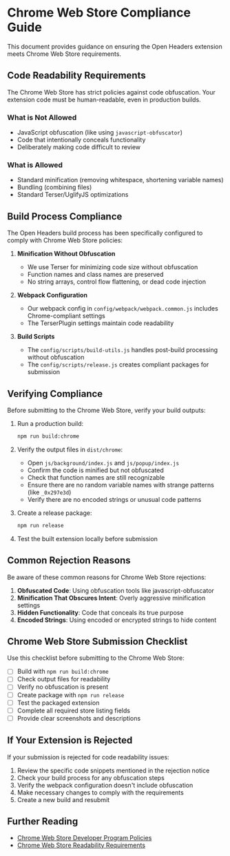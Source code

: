 # Chrome Web Store Compliance Guide

This document provides guidance on ensuring the Open Headers extension meets Chrome Web Store requirements.

## Code Readability Requirements

The Chrome Web Store has strict policies against code obfuscation. Your extension code must be human-readable, even in production builds.

### What is Not Allowed
- JavaScript obfuscation (like using `javascript-obfuscator`)
- Code that intentionally conceals functionality
- Deliberately making code difficult to review

### What is Allowed
- Standard minification (removing whitespace, shortening variable names)
- Bundling (combining files)
- Standard Terser/UglifyJS optimizations

## Build Process Compliance

The Open Headers build process has been specifically configured to comply with Chrome Web Store policies:

1. **Minification Without Obfuscation**
   - We use Terser for minimizing code size without obfuscation
   - Function names and class names are preserved
   - No string arrays, control flow flattening, or dead code injection

2. **Webpack Configuration**
   - Our webpack config in `config/webpack/webpack.common.js` includes Chrome-compliant settings
   - The TerserPlugin settings maintain code readability

3. **Build Scripts**
   - The `config/scripts/build-utils.js` handles post-build processing without obfuscation
   - The `config/scripts/release.js` creates compliant packages for submission

## Verifying Compliance

Before submitting to the Chrome Web Store, verify your build outputs:

1. Run a production build:
   ```bash
   npm run build:chrome
   ```

2. Verify the output files in `dist/chrome`:
   - Open `js/background/index.js` and `js/popup/index.js`
   - Confirm the code is minified but not obfuscated
   - Check that function names are still recognizable
   - Ensure there are no random variable names with strange patterns (like `_0x297e3d`)
   - Verify there are no encoded strings or unusual code patterns

3. Create a release package:
   ```bash
   npm run release
   ```

4. Test the built extension locally before submission

## Common Rejection Reasons

Be aware of these common reasons for Chrome Web Store rejections:

1. **Obfuscated Code**: Using obfuscation tools like javascript-obfuscator
2. **Minification That Obscures Intent**: Overly aggressive minification settings
3. **Hidden Functionality**: Code that conceals its true purpose
4. **Encoded Strings**: Using encoded or encrypted strings to hide content

## Chrome Web Store Submission Checklist

Use this checklist before submitting to the Chrome Web Store:

- [ ] Build with `npm run build:chrome`
- [ ] Check output files for readability
- [ ] Verify no obfuscation is present
- [ ] Create package with `npm run release`
- [ ] Test the packaged extension
- [ ] Complete all required store listing fields
- [ ] Provide clear screenshots and descriptions

## If Your Extension is Rejected

If your submission is rejected for code readability issues:

1. Review the specific code snippets mentioned in the rejection notice
2. Check your build process for any obfuscation steps
3. Verify the webpack configuration doesn't include obfuscation
4. Make necessary changes to comply with the requirements
5. Create a new build and resubmit

## Further Reading

- [Chrome Web Store Developer Program Policies](https://developer.chrome.com/docs/webstore/program-policies/)
- [Chrome Web Store Readability Requirements](https://developer.chrome.com/docs/webstore/program-policies/#code-readability)
